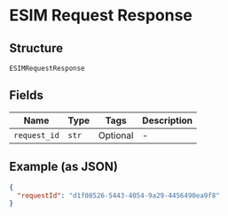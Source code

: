 
# ESIM Request Response

## Structure

`ESIMRequestResponse`

## Fields

| Name | Type | Tags | Description |
|  --- | --- | --- | --- |
| `request_id` | `str` | Optional | - |

## Example (as JSON)

```json
{
  "requestId": "d1f08526-5443-4054-9a29-4456490ea9f8"
}
```

